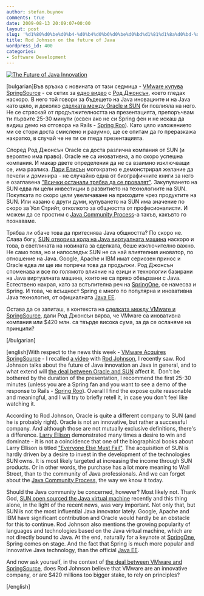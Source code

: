 ```yaml
---
author: stefan.buynov
comments: true
date: 2009-08-13 20:09:07+00:00
layout: post
slug: '%d1%80%d0%be%d0%b4-%d0%b4%d0%b6%d0%be%d0%bd%d1%81%d1%8a%d0%bd-%d0%b7%d0%b0-%d0%b1%d1%8a%d0%b4%d0%b5%d1%89%d0%b5%d1%82%d0%be-%d0%bd%d0%b0-java'
title: Rod Johnson on the future of Java
wordpress_id: 400
categories:
- Software Development
---
```


[![The Future of Java Innovation](http://buynov.com/wordpress/wp-content/uploads/2009/08/rod_johnson.jpg)](http://www.infoq.com/presentations/SpringOne-Keynote-Rod-Johnson)

[bulgarian]Във връзка с новината от тази седмица - [VMware купува SpringSource](http://www.infoq.com/news/2009/08/vmware-springsource) - се сетих за [едно видео](http://www.infoq.com/presentations/SpringOne-Keynote-Rod-Johnson) с [Род Джонсън](http://www.springone2gx.com/conference/speaker/rod_johnson), което гледах наскоро. В него той говори за бъдещето на Java иновациите и на Java като цяло, и доколко [сделката между Oracle и SUN](/2009/07/19/342) би повлияла на него. Не се стряскай от продължителността на презентацията, препоръчвам ти първите 25-30 минути (освен ако не си Spring фен и не искаш да видиш демо на отговора на Rails - [Spring Roo](http://www.springsource.org/roo)). Като цяло изложението ми се стори доста смислено и разумно, ще се опитам да го преразкажа накратко, в случай че не ти се гледа презентацията.

Според Род Джонсън Oracle са доста различна компания от SUN (и вероятно има право). Oracle не са иновативна, а по скоро успешна компания. И макар двете определения да не са взаимно изключващи се, има разлика. [Лари Елисън](http://en.wikipedia.org/wiki/Larry_Ellison) могократно е демонстрирал желание да печели и доминира - не случайно една от биографичните книги за него е озаглавена ["Всички останали трябва да се провалят"](http://www.amazon.com/Everyone-Else-Must-Fail-Unvarnished/dp/B000H2N2G0/ref=pd_sim_b_2). Закупуването на SUN едва ли цели инвестиции в развитието на технологиите на SUN. Покупката по скоро цели увеличаване на приходите чрез продуктите на SUN. Или казано с други думи, купуването на SUN има значение по скоро за Уол Стрийт, отколкото за общността от професионалисти. И можем да се простим с [Java Community Process](http://jcp.org)-а такъв, какъвто го познаваме.

Трябва ли обаче това да притеснява Java общността? По скоро не. Слава богу, [SUN отвориха кода на Java виртуалната машина](http://openjdk.java.net/) наскоро и това, в светлината на новината за сделката, беше изключително важно. Не само това, но и напоследък SUN не са най влиятелния иноватор, по отношение на Java. Google, Apache и IBM имат сериозен принос и Oracle едва ли ще им попречи това да продължи. Род Джонсън споменава и все по голямото влияние на езици и технологии базирани на Java виртуалната машина, които не са пряко обвързани с Java. Естествено накрая, като за встъпителна реч на [SpringOne](http://www.springone.com/), се намесва и Spring. И това, че всъщност Spring е много по популярна и иновативна Java технология, от официалната [Java EE](http://java.sun.com/javaee/).

Остава да се запиташ, в контекста на [сделката между VMware и SpringSource](http://www.infoq.com/news/2009/08/vmware-springsource), дали Род Джонсън вярва, че VMware са иновативна компания или $420 млн. са твърде висока сума, за да се осланяме на принципи?

[/bulgarian]

[english]With respect to the news this week -  [VMware Acquires SpringSource](http://www.infoq.com/news/2009/08/vmware-springsource) - I recalled [a video](http://www.infoq.com/presentations/SpringOne-Keynote-Rod-Johnson) with [Rod Johnson](http://www.springone2gx.com/conference/speaker/rod_johnson), I recently saw. Rod Johnson talks about the future of Java innovation an Java in general, and to what extend will [the deal between Oracle and SUN](/2009/07/19/342) affect it.  Don't be bothered by the duration of the presentation, I recommend the first 25-30 minutes (unless you are a Spring fan and you want to see a demo of the response to Rails - [Spring Roo](http://www.springsource.org/roo)). Overall I find the expose quite reasonable and meaningful, and I will try to briefly retell it, in case you don't feel like watching it.

According to Rod Johnson, Oracle is quite a different company to SUN (and he is probably right). Oracle is not an innovative, but rather a successful company. And although those are not mutually exclusive definitions, there's a difference. [Larry Ellison](http://en.wikipedia.org/wiki/Larry_Ellison) demonstrated many times a desire to win and dominate - it is not a coincidence that one of the biographical books about Larry Ellison is titled ["Everyone Else Must Fail"](http://www.amazon.com/Everyone-Else-Must-Fail-Unvarnished/dp/B000H2N2G0/ref=pd_sim_b_2). The acquisition of SUN is hardly driven by a desire to invest in the development of the technologies SUN owns. It is most likely targeted at increasing the income through SUN products. Or in other words, the purchase has a lot more meaning to Wall Street, than to the community of Java professionals. And we can forget about the [Java Community Process](http://jcp.org), the way we know it today.

Should the Java community be concerned, however? Most likely not. Thank God, [SUN open sourced the Java virtual machine](http://openjdk.java.net/) recently and this thing alone, in the light of the recent news, was very important. Not only that, but SUN is not the most influential Java innovator lately. Google, Apache and IBM have significant contribution and Oracle would hardly be an obstacle for this to continue. Rod Johnson also mentions the growing popularity of languages and technologies based on the Java virtual machine, which are not directly bound to Java. At the end, naturally for a keynote at [SpringOne](http://www.springone.com/), Spring comes on stage. And the fact that Spring is much more popular and innovative Java technology, than the official [Java EE](http://java.sun.com/javaee/).

And now ask yourself, in the context of [the deal between VMware and SpringSource](http://www.infoq.com/news/2009/08/vmware-springsource), does Rod Johnson believe that VMware are an innovative company, or are $420 millions too bigger stake, to rely on principles?

[/english]
